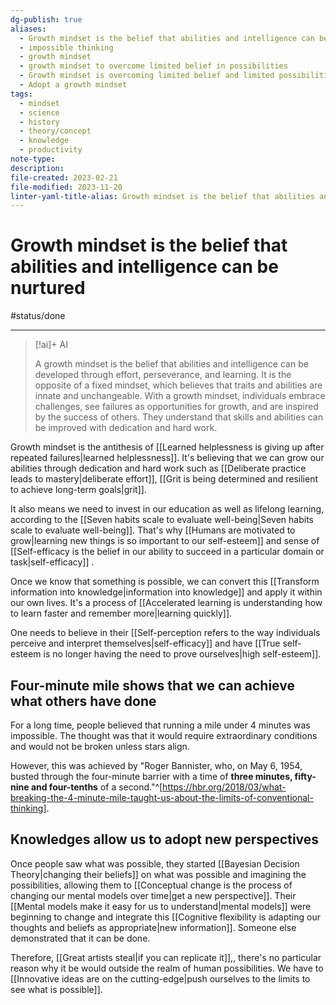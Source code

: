 ```yaml
---
dg-publish: true
aliases:
  - Growth mindset is the belief that abilities and intelligence can be nurtured
  - impossible thinking
  - growth mindset
  - growth mindset to overcome limited belief in possibilities
  - Growth mindset is overcoming limited belief and limited possibilities.
  - Adopt a growth mindset
tags:
  - mindset
  - science
  - history
  - theory/concept
  - knowledge
  - productivity
note-type: 
description: 
file-created: 2023-02-21
file-modified: 2023-11-20
linter-yaml-title-alias: Growth mindset is the belief that abilities and intelligence can be nurtured
---
```


# Growth mindset is the belief that abilities and intelligence can be nurtured

#status/done

---

> [!ai]+ AI
>
> A growth mindset is the belief that abilities and intelligence can be developed through effort, perseverance, and learning. It is the opposite of a fixed mindset, which believes that traits and abilities are innate and unchangeable. With a growth mindset, individuals embrace challenges, see failures as opportunities for growth, and are inspired by the success of others. They understand that skills and abilities can be improved with dedication and hard work.

Growth mindset is the antithesis of [[Learned helplessness is giving up after repeated failures|learned helplessness]]. It's believing that we can grow our abilities through dedication and hard work such as [[Deliberate practice leads to mastery|deliberate effort]], [[Grit is being determined and resilient to achieve long-term goals|grit]].

It also means we need to invest in our education as well as lifelong learning, according to the [[Seven habits scale to evaluate well-being|Seven habits scale to evaluate well-being]]. That's why [[Humans are motivated to grow|learning new things is so important to our self-esteem]] and sense of [[Self-efficacy is the belief in our ability to succeed in a particular domain or task|self-efficacy]] .

Once we know that something is possible, we can convert this [[Transform information into knowledge|information into knowledge]] and apply it within our own lives. It's a process of [[Accelerated learning is understanding how to learn faster and remember more|learning quickly]].

One needs to believe in their [[Self-perception refers to the way individuals perceive and interpret themselves|self-efficacy]] and have [[True self-esteem is no longer having the need to prove ourselves|high self-esteem]].

## Four-minute mile shows that we can achieve what others have done

For a long time, people believed that running a mile under 4 minutes was impossible. The thought was that it would require extraordinary conditions and would not be broken unless stars align.

However, this was achieved by "Roger Bannister, who, on May 6, 1954, busted through the four-minute barrier with a time of **three minutes, fifty-nine and four-tenths** of a second."^[https://hbr.org/2018/03/what-breaking-the-4-minute-mile-taught-us-about-the-limits-of-conventional-thinking].

## Knowledges allow us to adopt new perspectives

Once people saw what was possible, they started [[Bayesian Decision Theory|changing their beliefs]] on what was possible and imagining the possibilities, allowing them to [[Conceptual change is the process of changing our mental models over time|get a new perspective]]. Their [[Mental models make it easy for us to understand|mental models]] were beginning to change and integrate this [[Cognitive flexibility is adapting our thoughts and beliefs as appropriate|new information]]. Someone else demonstrated that it can be done.

Therefore, [[Great artists steal|if you can replicate it]],, there's no particular reason why it be would outside the realm of human possibilities. We have to [[Innovative ideas are on the cutting-edge|push ourselves to the limits to see what is possible]].
